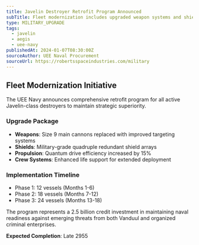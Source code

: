 ```yaml
---
title: Javelin Destroyer Retrofit Program Announced
subTitle: Fleet modernization includes upgraded weapon systems and shield generators
type: MILITARY_UPGRADE
tags:
  - javelin
  - aegis
  - uee-navy
publishedAt: 2024-01-07T08:30:00Z
sourceAuthor: UEE Naval Procurement
sourceUrl: https://robertsspaceindustries.com/military
---
```


## Fleet Modernization Initiative

The UEE Navy announces comprehensive retrofit program for all active Javelin-class destroyers to maintain strategic superiority.

### Upgrade Package
- **Weapons**: Size 9 main cannons replaced with improved targeting systems
- **Shields**: Military-grade quadruple redundant shield arrays
- **Propulsion**: Quantum drive efficiency increased by 15%
- **Crew Systems**: Enhanced life support for extended deployment

### Implementation Timeline
- Phase 1: 12 vessels (Months 1-6)
- Phase 2: 18 vessels (Months 7-12)
- Phase 3: 24 vessels (Months 13-18)

The program represents a 2.5 billion credit investment in maintaining naval readiness against emerging threats from both Vanduul and organized criminal enterprises.

**Expected Completion**: Late 2955